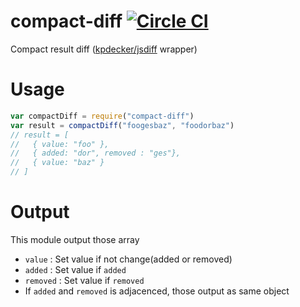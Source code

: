 # compact-diff [![Circle CI](https://circleci.com/gh/suisho/compact-diff.svg?style=svg)](https://circleci.com/gh/suisho/compact-diff)

Compact result diff ([kpdecker/jsdiff](https://github.com/kpdecker/jsdiff) wrapper)


# Usage

```js
var compactDiff = require("compact-diff")
var result = compactDiff("foogesbaz", "foodorbaz")
// result = [
//   { value: "foo" },
//   { added: "dor", removed : "ges"},
//   { value: "baz" }
// ]
```

# Output
This module output those array
- `value` : Set value if not change(added or removed)
- `added` : Set value if `added`
- `removed` : Set value if `removed`
- If `added` and `removed` is adjacenced, those output as same object